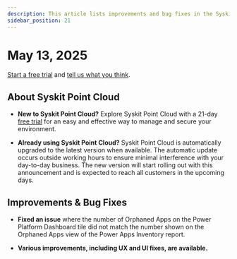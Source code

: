 ```yaml
---
description: This article lists improvements and bug fixes in the Syskit Point Cloud version 2025.2.92.1
sidebar_position: 21
---
```


# May 13, 2025

[Start a free trial](https://www.syskit.com/products/point/free-trial/) and [tell us what you think](https://www.syskit.com/company/contact-us/).

## About Syskit Point Cloud

* **New to Syskit Point Cloud?** Explore Syskit Point Cloud with a 21-day [free trial](https://www.syskit.com/products/point/free-trial/) for an easy and effective way to manage and secure your environment.

* **Already using Syskit Point Cloud?** Syskit Point Cloud is automatically upgraded to the latest version when available. The automatic update occurs outside working hours to ensure minimal interference with your day-to-day business. The new version will start rolling out with this announcement and is expected to reach all customers in the upcoming days.


## Improvements & Bug Fixes 

* **Fixed an issue** where the number of Orphaned Apps on the Power Platform Dashboard tile did not match the number shown on the Orphaned Apps view of the Power Apps Inventory report.

* **Various improvements, including UX and UI fixes, are available.**